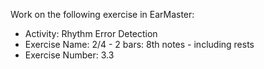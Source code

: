 Work on the following exercise in EarMaster:
- Activity: Rhythm Error Detection
- Exercise Name: 2/4 - 2 bars: 8th notes - including rests
- Exercise Number: 3.3

